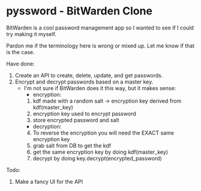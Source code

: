 # pyssword - BitWarden Clone

BitWarden is a cool password management app so I wanted to see if I could try making it myself.

Pardon me if the terminology here is wrong or mixed up. Let me know if that is the case.

Have done:
1. Create an API to create, delete, update, and get passwords.
2. Encrypt and decrypt passwords based on a master key.
    - I'm not sure if BitWarden does it this way, but it makes sense:
        - encryption: 
        1. kdf made with a random salt -> encryption key derived from kdf(master_key)
        2. encryption key used to encrypt password
        3. store encrypted password and salt
        - decryption:
        4. To reverse the encryption you will need the EXACT same encryption key
        5. grab salt from DB to get the kdf
        6. get the same encryption key by doing kdf(master_key)
        7. decrypt by doing key.decrypt(encrypted_password)

Todo:
1. Make a fancy UI for the API
